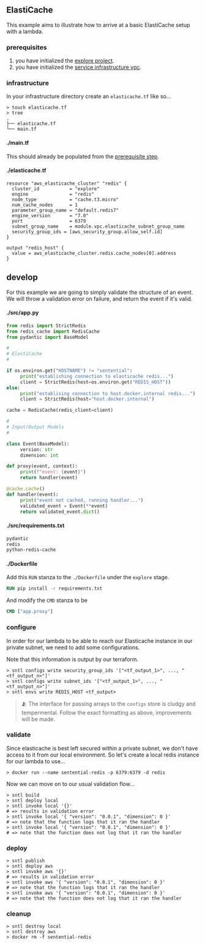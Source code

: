 ## ElastiCache

This example aims to illustrate how to arrive at a basic ElastiCache setup with a lambda.

### prerequisites
1. you have initialized the [explore project](/explore/project).
1. you have initialized the [service infrastructure vpc](/services/vpc).

### infrastructure
In your infrastructure directory create an `elasticache.tf` like so...

```shell
> touch elasticache.tf
> tree
.
├── elasticache.tf
└── main.tf
```

<!-- tabs:start -->

#### **./main.tf**

This should already be populated from the [prerequisite step]((/services/vpc)).

#### **./elasticache.tf**

```hcl
resource "aws_elasticache_cluster" "redis" {
  cluster_id           = "explore"
  engine               = "redis"
  node_type            = "cache.t3.micro"
  num_cache_nodes      = 1
  parameter_group_name = "default.redis7"
  engine_version       = "7.0"
  port                 = 6379
  subnet_group_name    = module.vpc.elasticache_subnet_group_name
  security_group_ids = [aws_security_group.allow_self.id]
}

output "redis_host" {
  value = aws_elasticache_cluster.redis.cache_nodes[0].address
}
```

<!-- tabs:end -->

## develop

For this example we are going to simply validate the structure of an event. We will throw a validation error on failure, and return the event if it's valid.

<!-- tabs:start -->

#### **./src/app.py**

```python
from redis import StrictRedis
from redis_cache import RedisCache
from pydantic import BaseModel

#
# ElastiCache
#

if os.environ.get("HOSTNAME") != "sentential":
     print("establishing connection to elasticache redis...")
     client = StrictRedis(host=os.environ.get("REDIS_HOST"))
else:
     print("establising connection to host.docker.internal redis...")
     client = StrictRedis(host="host.docker.internal")

cache = RedisCache(redis_client=client)

#
# Input/Output Models
#

class Event(BaseModel):
     version: str
     dimension: int

def proxy(event, context):
     print(f"event: {event}")     
     return handler(event)

@cache.cache()
def handler(event):
     print("event not cached, running handler...")
     validated_event = Event(**event)
     return validated_event.dict()
```

#### **./src/requirements.txt**

```txt
pydantic
redis
python-redis-cache
```

#### **./Dockerfile**

Add this `RUN` stanza to the `./Dockerfile` under the `explore` stage.

```dockerfile
RUN pip install -r requirements.txt
```

And modify the `CMD` stanza to be

```dockerfile
CMD ["app.proxy"]
```

<!-- tabs:end -->

### configure

In order for our lambda to be able to reach our Elasticache instance in our private subnet, we need to add some configurations.

Note that this information is output by our terraform.

```shell
> sntl configs write security_group_ids '["<tf_output_1>", ..., "<tf_output_n>"]'
> sntl configs write subnet_ids '["<tf_output_1>", ..., "<tf_output_n>"]'
> sntl envs write REDIS_HOST <tf_output>
```

> :people_hugging: The interface for passing arrays to the `configs` store is cludgy and tempermental. Follow the exact formatting as above, improvements will be made.


### validate

Since elasticache is best left secured within a private subnet, we don't have access to it from our local environment. So let's create a local redis instance for our lambda to use...

```shell
> docker run --name sentential-redis -p 6379:6379 -d redis
```

Now we can move on to our usual validation flow...

```shell
> sntl build
> sntl deploy local
> sntl invoke local '{}' 
# => results in validation error
> sntl invoke local '{ "version": "0.0.1", "dimension": 0 }'
# => note that the function logs that it ran the handler
> sntl invoke local '{ "version": "0.0.1", "dimension": 0 }'
# => note that the function does not log that it ran the handler
```

### deploy

```shell
> sntl publish
> sntl deploy aws
> sntl invoke aws '{}' 
# => results in validation error
> sntl invoke aws '{ "version": "0.0.1", "dimension": 0 }'
# => note that the function logs that it ran the handler
> sntl invoke aws '{ "version": "0.0.1", "dimension": 0 }'
# => note that the function does not log that it ran the handler
```

### cleanup

```shell
> sntl destroy local
> sntl destroy aws
> docker rm -f sentential-redis
```